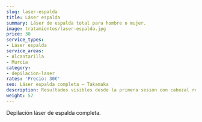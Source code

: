 ```yaml
---
slug: laser-espalda
title: Láser espalda
summary: Láser de espalda total para hombre o mujer.
image: tratamientos/laser-espalda.jpg
price: 30
service_types:
- Láser espalda
service_areas:
- Alcantarilla
- Murcia
category:
- depilacion-laser
rates: 'Precio: 30€'
seo: Láser espalda completa – Takamaka
description: Resultados visibles desde la primera sesión con cabezal refrigerado.
weight: 57
---
```


Depilación láser de espalda completa.
